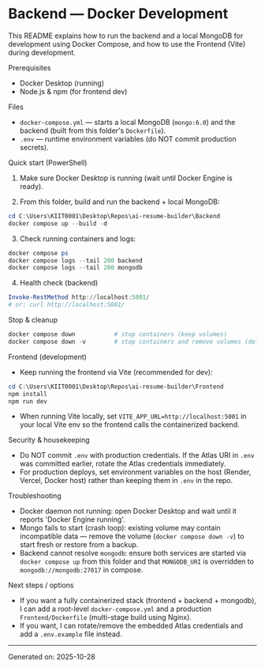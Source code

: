# Backend — Docker Development

This README explains how to run the backend and a local MongoDB for development using Docker Compose, and how to use the Frontend (Vite) during development.

Prerequisites
- Docker Desktop (running)
- Node.js & npm (for frontend dev)

Files
- `docker-compose.yml` — starts a local MongoDB (`mongo:6.0`) and the backend (built from this folder's `Dockerfile`).
- `.env` — runtime environment variables (do NOT commit production secrets).

Quick start (PowerShell)

1. Make sure Docker Desktop is running (wait until Docker Engine is ready).

2. From this folder, build and run the backend + local MongoDB:

```powershell
cd C:\Users\KIIT0001\Desktop\Repos\ai-resume-builder\Backend
docker compose up --build -d
```

3. Check running containers and logs:

```powershell
docker compose ps
docker compose logs --tail 200 backend
docker compose logs --tail 200 mongodb
```

4. Health check (backend)

```powershell
Invoke-RestMethod http://localhost:5001/
# or: curl http://localhost:5001/
```

Stop & cleanup

```powershell
docker compose down           # stop containers (keep volumes)
docker compose down -v        # stop containers and remove volumes (deletes DB data)
```

Frontend (development)
- Keep running the frontend via Vite (recommended for dev):

```powershell
cd C:\Users\KIIT0001\Desktop\Repos\ai-resume-builder\Frontend
npm install
npm run dev
```

- When running Vite locally, set `VITE_APP_URL=http://localhost:5001` in your local Vite env so the frontend calls the containerized backend.

Security & housekeeping
- Do NOT commit `.env` with production credentials. If the Atlas URI in `.env` was committed earlier, rotate the Atlas credentials immediately.
- For production deploys, set environment variables on the host (Render, Vercel, Docker host) rather than keeping them in `.env` in the repo.

Troubleshooting
- Docker daemon not running: open Docker Desktop and wait until it reports 'Docker Engine running'.
- Mongo fails to start (crash loop): existing volume may contain incompatible data — remove the volume (`docker compose down -v`) to start fresh or restore from a backup.
- Backend cannot resolve `mongodb`: ensure both services are started via `docker compose up` from this folder and that `MONGODB_URI` is overridden to `mongodb://mongodb:27017` in compose.

Next steps / options
- If you want a fully containerized stack (frontend + backend + mongodb), I can add a root-level `docker-compose.yml` and a production `Frontend/Dockerfile` (multi-stage build using Nginx).
- If you want, I can rotate/remove the embedded Atlas credentials and add a `.env.example` file instead.

---
Generated on: 2025-10-28
